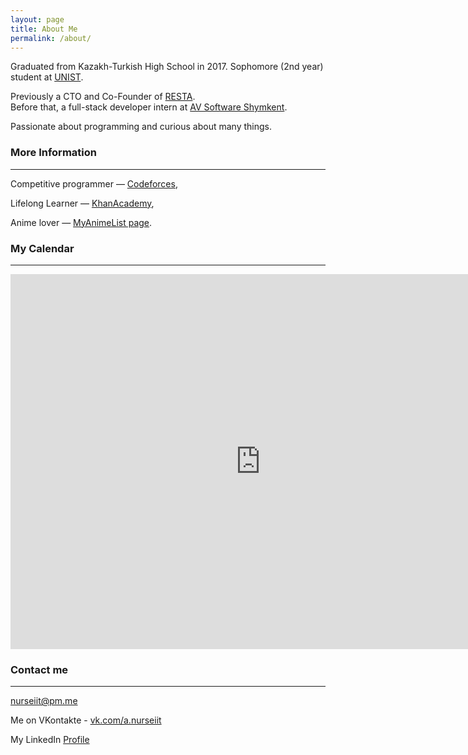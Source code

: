 ```yaml
---
layout: page
title: About Me
permalink: /about/
---
```


Graduated from Kazakh-Turkish High School in 2017.
Sophomore (2nd year) student at [UNIST](http://unist.ac.kr).

Previously a CTO and Co-Founder of [RESTA](https://www.resta.io).
<br>
Before that, a full-stack developer intern at [AV Software Shymkent](http://avsoft.kz).

Passionate about programming and curious about many things.

### More Information
---

Competitive programmer — [Codeforces](http://codeforces.com/profile/nurseiit),

Lifelong Learner — [KhanAcademy](https://www.khanacademy.org/profile/nurseiit/),

Anime lover — [MyAnimeList page](https://myanimelist.net/profile/Nurseyit).

### My Calendar
---

<iframe src="https://calendar.google.com/calendar/embed?src=nurseyit.abdimomyn%40gmail.com&ctz=Asia%2FSeoul" style="border: 0" width="800" height="600" frameborder="0" scrolling="no"></iframe>

### Contact me
---

[nurseiit@pm.me](mailto:nurseiit@pm.me)

Me on VKontakte - [vk.com/a.nurseiit](http://vk.com/a.nurseiit)

My LinkedIn [Profile](https://www.linkedin.com/in/nurseiit/)
<br><br>
